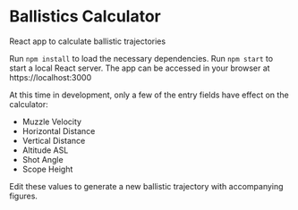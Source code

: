 # Ballistics Calculator
React app to calculate ballistic trajectories

Run `npm install` to load the necessary dependencies. Run `npm start` to start a local React server. The app can be accessed in your browser at https://localhost:3000

At this time in development, only a few of the entry fields have effect on the calculator:
- Muzzle Velocity
- Horizontal Distance
- Vertical Distance
- Altitude ASL
- Shot Angle
- Scope Height

Edit these values to generate a new ballistic trajectory with accompanying figures.
